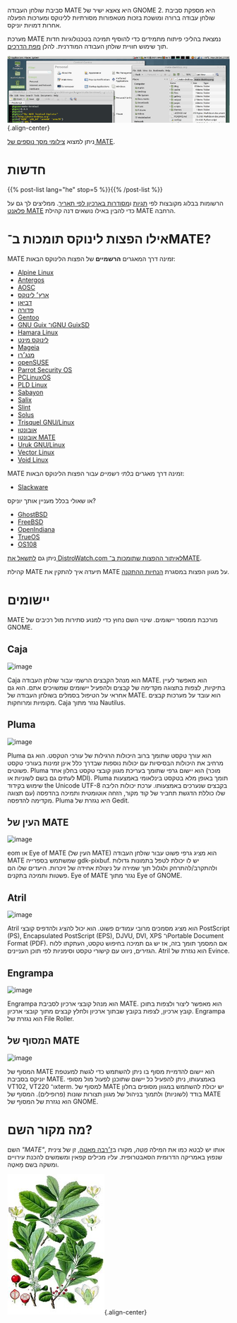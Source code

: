 <!--
.. title: סביבת שולחן העבודה MATE
.. slug: אינדקס
.. date: 2013-10-31 12:29:57
.. tags: על,אודות,מידע כללי,יישומים,צילומים
.. link:
.. description:
-->

סביבת שולחן העבודה MATE היא צאצא ישיר של GNOME 2. היא מספקת סביבת
שולחן עבודה ברורה ומושכת בזכות מטאפורות מסורתיות ללינוקס ומערכות הפעלה
אחרות דמויות יוניקס.

מערכת MATE נמצאת בהליכי פיתוח מתמידים כדי להוסיף תמיכה בטכנולוגיות חדות
תוך שימוש חוויית שולחן העבודה המודרנית. להלן
[מפת הדרכים](https://wiki.mate-desktop.org/developers-corner/roadmap/).

![image](/screens/screenshot.jpg){.align-center}

ניתן למצוא [צילומי מסך נוספים של MATE](gallery/).

חדשות
=====

{{% post-list lang="he" stop=5 %}}{{% /post-list %}}

הרשומות בבלוג מקובצות לפי [תגיות](tags/) ו[מסודרות בארכיון
לפי תאריך](archive/). ממליצים לך גם על [פלאנט
MATE](https://planet.mate-desktop.org) כדי להבין באילו נושאים דנה קהילת MATE
הרחבה.

אילו הפצות לינוקס תומכות ב־MATE?
==============================

MATE זמינה דרך המאגרים **הרשמיים** של הפצות הלינוקס
הבאות:

-   [Alpine Linux](https://www.alpinelinux.org/)
-   [Antergos](https://antergos.com/)
-   [AOSC](https://aosc.io/)
-   [ארץ׳ לינוקס](https://www.archlinux.org)
-   [דביאן](https://www.debian.org)
-   [פדורה](https://www.fedoraproject.org)
-   [Gentoo](https://www.gentoo.org)
-   [GNU Guix ו־GNU GuixSD](https://gnu.org/s/guix)
-   [Hamara Linux](https://hamaralinux.org/)
-   [לינוקס מינט](https://linuxmint.com)
-   [Mageia](https://www.mageia.org/en/)
-   [מנג׳רו](https://manjaro.org/)
-   [openSUSE](https://www.opensuse.org)
-   [Parrot Security OS](https://www.parrotsec.org/)
-   [PCLinuxOS](https://www.pclinuxos.com/get-pclinuxos/mate/)
-   [PLD Linux](https://www.pld-linux.org/)
-   [Sabayon](https://www.sabayon.org)
-   [Salix](https://www.salixos.org)
-   [Slint](https://slint.fr)
-   [Solus](https://getsol.us/)
-   [Trisquel GNU/Linux](https://trisquel.info/)
-   [אובונטו](https://www.ubuntu.com)
-   [אובונטו MATE](https://www.ubuntu-mate.org)
-   [Uruk GNU/Linux](https://urukproject.org/dist/)
-   [Vector Linux](http://vectorlinux.com)
-   [Void Linux](https://www.voidlinux.org/)

MATE זמינה דרך מאגרים  *בלתי רשמיים* עבור הפצות הלינוקס
הבאות:

-   [Slackware](http://www.slackware.com)

או שאולי בכלל מעניין אותך יוניקס?

-   [GhostBSD](https://ghostbsd.org)
-   [FreeBSD](https://freebsd.org)
-   [OpenIndiana](https://www.openindiana.org)
-   [TrueOS](https://www.trueos.org/)
-   [OS108](https://OS108.org/)

ניתן גם [לתשאל את DistroWatch.com לאיתור ההפצות שתומכות
ב־MATE](https://distrowatch.org/search.php?desktop=MATE#distrosearch).

קהילת MATE תיעדה איך להתקין את MATE על מגוון הפצות
במסגרת [הנחיות ההתקנה](https://wiki.mate-desktop.org/introduction/installation/).

יישומים
======

MATE מורכבת ממספר יישומים. שינוי השם נחוץ כדי
למנוע סתירות מול רכיבים של GNOME.

Caja
----

![image](/assets/img/mate/caja.png)

Caja הוא מנהל הקבצים הרשמי עבור שולחן העבודה MATE. הוא מאפשר
לעיין בתיקיות, לצפות בתצוגה מקדימה של קבצים ולהפעיל יישומים שמשויכים
אתם. הוא גם אחראי על הטיפול בסמלים בשולחן העבודה של MATE. הוא עובד
על מערכות קבצים מקומיות ומרוחקות.
Caja נגזר מתוך Nautilus.

Pluma
-----

![image](/assets/img/mate/pluma.png)

Pluma הוא עורך טקסט שתומך ברוב היכולות הרגילות של עורכי הטקסט. הוא
גם מרחיב את היכולות הבסיסיות עם יכולות נוספות שבדרך כלל אינן זמינות
בעורכי טקסט פשוטים. Pluma הוא יישום גרפי שתומך בעריכת מגוון קובצי
טקסט בחלון אחד (מוכר לעתים גם בשם לשוניות או MDI). Pluma תומך באופן
מלא בטקסט בינלאומי באמצעות שימוש בקידוד the Unicode UTF-8 בקבצים 
שנערכים באמצעותו. ערכת יכולות הליבה שלו כוללת הדגשת תחביר של קוד
מקור, הזחה אוטומטית ותמיכה בהדפסה (עם תצוגה מקדימה להדפסה.
Pluma היא נגזרת של Gedit.

העין של MATE
-----------

![image](/assets/img/mate/eom.png)

eom או Eye of MATE (העין של MATE) הוא מציג גרפי פשוט עבור שולחן העבודה MATE
שמשתמש בספרייה gdk-pixbuf. יש לו יכולת לטפל בתמונות גדולות ולהתקרב/להתרחק
ולגלול תוך שמירה על ניצולת אחידה של זיכרות. היעדים שלו הם פשטות
ותמיכה בתקנים. Eye of MATE נגזר מתוך Eye of GNOME.

Atril
-----

![image](/assets/img/mate/atril.png)

Atril הוא מציג מסמכים מרובי עמודים פשוט. הוא יכול להציג ולהדפיס קובצי
PostScript (PS),‏ Encapsulated PostScript (EPS),‏ DJVU,‏ DVI,‏ XPS
ו־Portable Document Format (PDF). אם המסמך תומך בזה, אז
יש גם תמיכה בחיפוש טקסט, העתקתו ללוח הגזירים, ניווט עם קישורי טקסט
וסימניות לפי תוכן העניינים. Atril הוא נגזרת של Evince.


Engrampa
--------

![image](/assets/img/mate/engrampa.png)

Engrampa הוא מנהל קובצי ארכיון לסביבת MATE. הוא מאפשר ליצור
ולצפות בתוכן קובץ ארכיון, לצפות בקובץ שבתוך ארכיון
ולחלץ קבצים מתוך קובצי ארכיון. Engrampa
הוא נגזרת של File Roller.

המסוף של MATE
-------------

![image](/assets/img/mate/terminal.png)

המסוף של MATE הוא יישום להדמיית מסוף בו ניתן להשתמש כדי לגשת למעטפת
יוניקס בסביבת MATE. באמצעותו, ניתן להפעיל כל יישום שתוכנן לפעול מול מסופי
VT102, VT220 ו־xterm. למסוף של MATE יש יכולת להשתמש במגוון מסופים
בחלון בודד (לשוניות) ולתמוך בניהול של מגוון תצורות שונות (פרופילים).
המסוף של MATE הוא נגזרת של המסוף של GNOME.

מה מקור השם?
============

השם *\"MATE\"*, אותו יש לבטא כמו את המילה *מַטֵּה*, מקורו ב[ז׳רבה מאטה](https://he.wikipedia.org/wiki/מאטה), זן של צינית שנפוץ באמריקה הדרומית הסאבטרופית. עליו מכילים קפאין ומשמשים להכנת עירויים ומשקה בשם מָאטֶה. <!-- _ -->

![image](/assets/img/mate/yerba.jpg){.align-center}
